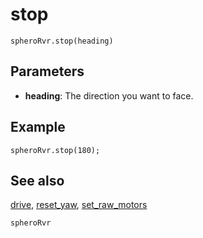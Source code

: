 # stop

```sig
spheroRvr.stop(heading)
```

## Parameters

* **heading**: The direction you want to face.

## Example

```blocks
spheroRvr.stop(180);
```

## See also

[drive](/reference/spheroRvr/drive.md), [reset_yaw](/reference/spheroRvr/reset_yaw.md), [set_raw_motors](/reference/spheroRvr/set_raw_motors.md)

```package
spheroRvr
```
